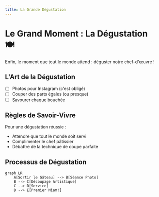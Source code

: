```yaml
---
title: La Grande Dégustation
---
```


# Le Grand Moment : La Dégustation 🍽️

Enfin, le moment que tout le monde attend : déguster notre chef-d'œuvre !

## L'Art de la Dégustation

- [ ] Photos pour Instagram (c'est obligé)
- [ ] Couper des parts égales (ou presque)
- [ ] Savourer chaque bouchée

## Règles de Savoir-Vivre

Pour une dégustation réussie :

- Attendre que tout le monde soit servi
- Complimenter le chef pâtissier
- Débattre de la technique de coupe parfaite

## Processus de Dégustation

```mermaid
graph LR
    A[Sortir le Gâteau] --> B[Séance Photo]
    B --> C[Découpage Artistique]
    C --> D[Service]
    D --> E[Premier Miam!]
```
